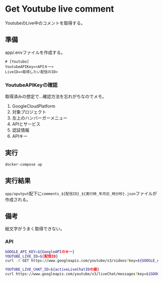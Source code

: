 # Get Youtube live comment

YoutubeのLive中のコメントを取得する。

## 準備

app/.envファイルを作成する。

``` env
# [Youtube]
YoutubeAPIKey=<APIキー>
LiveID=<取得したい配信のID>
```

### YoutubeAPIKeyの確認

取得済みの想定で…確認方法を忘れがちなのでメモ。

1. GoogleCloudPlatform
2. 対象プロジェクト
3. 左上のハンバーガーメニュー
4. APIとサービス
5. 認証情報
6. APIキー

## 実行

``` sh
docker-compose up
```

## 実行結果

```app/oputput```配下に```comments_${配信ID}_${実行時_年月日_時分秒}.json```ファイルが作成される。

## 備考

絵文字がうまく取得できない。

### API

``` sh
GOOGLE_API_KEY=${GoogleAPIのキー}
YOUTUBE_LIVE_ID=${配信ID}
curl -X GET https://www.googleapis.com/youtube/v3/videos?key=${GOOGLE_API_KEY}\&id=${YOUTUBE_LIVE_ID}\&part=liveStreamingDetails

YOUTUBE_LIVE_CHAT_ID=${activeLiveChatIDの値}
curl https://www.googleapis.com/youtube/v3/liveChat/messages?key=${GOOGLE_API_KEY}\&id=${YOUTUBE_LIVE_CHAT_ID}\&part=id,snippet,authorDetails
```
